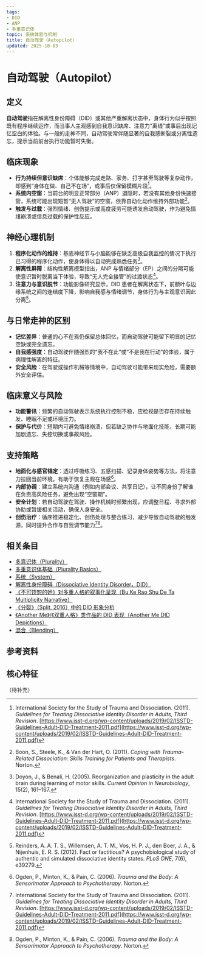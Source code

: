 ```yaml
---
tags:
- DID
- ANP
- 多重意识体
topic: 系统体验与机制
title: 自动驾驶（Autopilot）
updated: 2025-10-03
---
```


# 自动驾驶（Autopilot）

## 定义

**自动驾驶**指在解离性身份障碍（DID）或其他严重解离状态中，身体行为似乎按照既有程序继续运作，而当事人主观感到自我意识缺席、注意力“离线”或事后出现记忆空白的体验。与一般的走神不同，自动驾驶常伴随显著的自我感断裂或分离性遗忘，提示当前前台执行功能暂时失衡。

## 临床现象

- **行为持续但意识缺席**：个体能够完成走路、家务、打字甚至驾驶等复杂动作，却感到“身体在做、自己不在场”，或事后仅保留模糊片段[^自动驾驶-1]。
- **系统内空窗**：当前台的明显正常部分（ANP）退隐时，若没有其他身份快速接管，系统可能出现短暂“无人驾驶”的空窗，依靠自动化动作维持外部功能[^自动驾驶-2]。
- **触发与过载**：强烈情绪、创伤提示或高度疲劳可能诱发自动驾驶，作为避免情绪崩溃或信息过载的保护性反应。

## 神经心理机制

1. **程序化动作的维持**：基底神经节与小脑能够在缺乏高级自我监控的情况下执行已习得的程序化动作，使身体得以自动完成熟悉任务[^自动驾驶-3]。
2. **解离性屏障**：结构性解离模型指出，ANP 与情绪部分（EP）之间的分隔可能使意识暂时脱离当下体验，导致“无人完全接管”的过渡状态[^自动驾驶-1]。
3. **注意力与意识脱节**：功能影像研究显示，DID 患者在解离状态下，前额叶与边缘系统之间的连结度下降，影响自我感与情绪调节，身体行为与主观意识因此分离[^自动驾驶-4]。

## 与日常走神的区别

- **记忆差异**：普通的心不在焉仍保留总体回忆，而自动驾驶可能留下明显的记忆空缺或完全遗忘。
- **自我感强度**：自动驾驶伴随强烈的“我不在此”或“不是我在行动”的体验，属于病理性解离的特征。
- **安全风险**：在驾驶或操作机械等情境中，自动驾驶可能带来现实危险，需要额外安全评估。

## 临床意义与风险

- **功能警讯**：频繁的自动驾驶表示系统执行控制不稳，应检视是否存在持续触发、睡眠不足或环境压力。
- **保护与代价**：短期内可避免情绪崩溃，但若缺乏协作与地面化技能，长期可能加剧遗忘、失控切换或事故风险。

## 支持策略

- **地面化与感官锚定**：透过呼吸练习、五感扫描、记录身体姿势等方法，将注意力拉回当前环境，有助于恢复主观在场感[^自动驾驶-5]。
- **内部协调**：建立系统内沟通（例如内部会议、共享日记），让不同身份了解谁在负责高风险任务，避免出现“空窗期”。
- **安全计划**：若自动驾驶在驾驶、操作机械时频繁出现，应调整日程、寻求外部协助或暂缓相关活动，确保人身安全。
- **创伤治疗**：循序推进稳定化、创伤处理与整合练习，减少导致自动驾驶的触发源，同时提升合作与自我调节能力[^自动驾驶-1][^自动驾驶-5]。

## 相关条目

- [多意识体（Plurality）](/entries/Plurality.md)
- [多重意识体基础（Plurality Basics）](/entries/Plurality-Basics.md)
- [系统（System）](/entries/System.md)
- [解离性身份障碍（Dissociative Identity Disorder，DID）](/entries/DID.md)
- [《不可饶恕的她》对多重人格的叙事化呈现（Bu Ke Rao Shu De Ta Multiplicity Narrative）](/entries/Bu-Ke-Raoshu-De-Ta-Multiplicity-Narrative.md)
- [《分裂》（Split, 2016）中的 DID 形象分析](/entries/Split-2016-DID-Representation.md)
- [《Another Me》/《双重人格》类作品的 DID 表现（Another Me DID Depictions）](/entries/Another-Me-DID-Depictions.md)
- [混合（Blending）](/entries/Blending.md)

## 参考资料

[^自动驾驶-1]: International Society for the Study of Trauma and Dissociation. (2011). *Guidelines for Treating Dissociative Identity Disorder in Adults, Third Revision*. [https://www.isst-d.org/wp-content/uploads/2019/02/ISSTD-Guidelines-Adult-DID-Treatment-2011.pdf](https://www.isst-d.org/wp-content/uploads/2019/02/ISSTD-Guidelines-Adult-DID-Treatment-2011.pdf)
[^自动驾驶-2]: Boon, S., Steele, K., & Van der Hart, O. (2011). *Coping with Trauma-Related Dissociation: Skills Training for Patients and Therapists*. Norton.
[^自动驾驶-3]: Doyon, J., & Benali, H. (2005). Reorganization and plasticity in the adult brain during learning of motor skills. *Current Opinion in Neurobiology*, 15(2), 161–167.
[^自动驾驶-4]: Reinders, A. A. T. S., Willemsen, A. T. M., Vos, H. P. J., den Boer, J. A., & Nijenhuis, E. R. S. (2012). Fact or factitious? A psychobiological study of authentic and simulated dissociative identity states. *PLoS ONE*, 7(6), e39279.
[^自动驾驶-5]: Ogden, P., Minton, K., & Pain, C. (2006). *Trauma and the Body: A Sensorimotor Approach to Psychotherapy*. Norton.

## 核心特征

（待补充）
